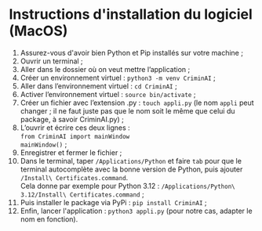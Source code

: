 # Instructions d'installation du logiciel (MacOS)

  1. Assurez-vous d'avoir bien Python et Pip installés sur votre machine ;
  2. Ouvrir un terminal ;
  3. Aller dans le dossier où on veut mettre l’application ;
  4. Créer un environnement virtuel : `python3 -m venv CriminAI` ;
  5. Aller dans l’environnement virtuel : `cd CriminAI` ;
  6. Activer l’environnement virtuel : `source bin/activate` ;
  7. Créer un fichier avec l’extension .py : `touch appli.py` (le nom `appli` peut changer ; il ne faut juste pas que le nom soit le même que celui du package, à savoir CriminAI.py) ;
  8. L’ouvrir et écrire ces deux lignes : <br>
  `from CriminAI import mainWindow`<br>
  `mainWindow()` ;
  9. Enregistrer et fermer le fichier ;
  10. Dans le terminal, taper `/Applications/Python` et faire `tab` pour que le terminal autocomplète avec la bonne version de Python, puis ajouter `/Install\ Certificates.command`. <br>
  Cela donne par exemple pour Python 3.12 : `/Applications/Python\ 3.12/Install\ Certificates.command` ;
  11. Puis installer le package via PyPi : `pip install CriminAI` ;
  12. Enfin, lancer l'application : `python3 appli.py` (pour notre cas, adapter le nom en fonction).
